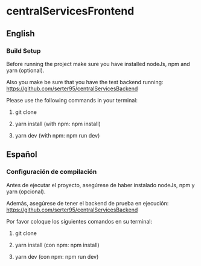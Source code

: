 # centralServicesFrontend

## English

### Build Setup

Before running the project make sure you have installed nodeJs, npm and yarn (optional).  

Also you make be sure that you have the test backend running: https://github.com/serter95/centralServicesBackend  

Please use the following commands in your terminal:

1. git clone 

2. yarn install (with npm: npm install)

3. yarn dev (with npm: npm run dev)

## Español

### Configuración de compilación

Antes de ejecutar el proyecto, asegúrese de haber instalado nodeJs, npm y yarn (opcional).  

Además, asegúrese de tener el backend de prueba en ejecución: https://github.com/serter95/centralServicesBackend  

Por favor coloque los siguientes comandos en su terminal:

1. git clone 

2. yarn install (con npm: npm install)

3. yarn dev (con npm: npm run dev)